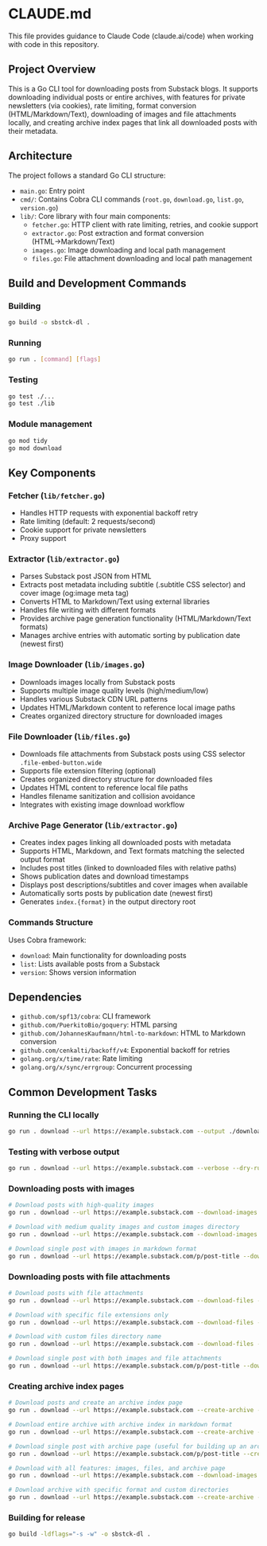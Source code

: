 # CLAUDE.md

This file provides guidance to Claude Code (claude.ai/code) when working with code in this repository.

## Project Overview
This is a Go CLI tool for downloading posts from Substack blogs. It supports downloading individual posts or entire archives, with features for private newsletters (via cookies), rate limiting, format conversion (HTML/Markdown/Text), downloading of images and file attachments locally, and creating archive index pages that link all downloaded posts with their metadata.

## Architecture
The project follows a standard Go CLI structure:
- `main.go`: Entry point
- `cmd/`: Contains Cobra CLI commands (`root.go`, `download.go`, `list.go`, `version.go`)
- `lib/`: Core library with four main components:
  - `fetcher.go`: HTTP client with rate limiting, retries, and cookie support
  - `extractor.go`: Post extraction and format conversion (HTML→Markdown/Text)
  - `images.go`: Image downloading and local path management
  - `files.go`: File attachment downloading and local path management

## Build and Development Commands

### Building
```bash
go build -o sbstck-dl .
```

### Running
```bash
go run . [command] [flags]
```

### Testing
```bash
go test ./...
go test ./lib
```

### Module management
```bash
go mod tidy
go mod download
```

## Key Components

### Fetcher (`lib/fetcher.go`)
- Handles HTTP requests with exponential backoff retry
- Rate limiting (default: 2 requests/second)
- Cookie support for private newsletters
- Proxy support

### Extractor (`lib/extractor.go`)
- Parses Substack post JSON from HTML
- Extracts post metadata including subtitle (.subtitle CSS selector) and cover image (og:image meta tag)
- Converts HTML to Markdown/Text using external libraries
- Handles file writing with different formats
- Provides archive page generation functionality (HTML/Markdown/Text formats)
- Manages archive entries with automatic sorting by publication date (newest first)

### Image Downloader (`lib/images.go`)
- Downloads images locally from Substack posts
- Supports multiple image quality levels (high/medium/low)
- Handles various Substack CDN URL patterns
- Updates HTML/Markdown content to reference local image paths
- Creates organized directory structure for downloaded images

### File Downloader (`lib/files.go`)
- Downloads file attachments from Substack posts using CSS selector `.file-embed-button.wide`
- Supports file extension filtering (optional)
- Creates organized directory structure for downloaded files
- Updates HTML content to reference local file paths
- Handles filename sanitization and collision avoidance
- Integrates with existing image download workflow

### Archive Page Generator (`lib/extractor.go`)
- Creates index pages linking all downloaded posts with metadata
- Supports HTML, Markdown, and Text formats matching the selected output format
- Includes post titles (linked to downloaded files with relative paths)
- Shows publication dates and download timestamps
- Displays post descriptions/subtitles and cover images when available
- Automatically sorts posts by publication date (newest first)
- Generates `index.{format}` in the output directory root

### Commands Structure
Uses Cobra framework:
- `download`: Main functionality for downloading posts
- `list`: Lists available posts from a Substack
- `version`: Shows version information

## Dependencies
- `github.com/spf13/cobra`: CLI framework
- `github.com/PuerkitoBio/goquery`: HTML parsing
- `github.com/JohannesKaufmann/html-to-markdown`: HTML to Markdown conversion
- `github.com/cenkalti/backoff/v4`: Exponential backoff for retries
- `golang.org/x/time/rate`: Rate limiting
- `golang.org/x/sync/errgroup`: Concurrent processing

## Common Development Tasks

### Running the CLI locally
```bash
go run . download --url https://example.substack.com --output ./downloads
```

### Testing with verbose output
```bash
go run . download --url https://example.substack.com --verbose --dry-run
```

### Downloading posts with images
```bash
# Download posts with high-quality images
go run . download --url https://example.substack.com --download-images --image-quality high --output ./downloads

# Download with medium quality images and custom images directory
go run . download --url https://example.substack.com --download-images --image-quality medium --images-dir assets --output ./downloads

# Download single post with images in markdown format
go run . download --url https://example.substack.com/p/post-title --download-images --format md --output ./downloads
```

### Downloading posts with file attachments
```bash
# Download posts with file attachments
go run . download --url https://example.substack.com --download-files --output ./downloads

# Download with specific file extensions only
go run . download --url https://example.substack.com --download-files --file-extensions "pdf,docx,txt" --output ./downloads

# Download with custom files directory name
go run . download --url https://example.substack.com --download-files --files-dir attachments --output ./downloads

# Download single post with both images and file attachments
go run . download --url https://example.substack.com/p/post-title --download-images --download-files --output ./downloads
```

### Creating archive index pages
```bash
# Download posts and create an archive index page
go run . download --url https://example.substack.com --create-archive --output ./downloads

# Download entire archive with archive index in markdown format
go run . download --url https://example.substack.com --create-archive --format md --output ./downloads

# Download single post with archive page (useful for building up an archive over time)
go run . download --url https://example.substack.com/p/post-title --create-archive --output ./downloads

# Download with all features: images, files, and archive page
go run . download --url https://example.substack.com --download-images --download-files --create-archive --output ./downloads

# Download archive with specific format and custom directories
go run . download --url https://example.substack.com --create-archive --format html --images-dir assets --files-dir attachments --output ./downloads
```

### Building for release
```bash
go build -ldflags="-s -w" -o sbstck-dl .
```